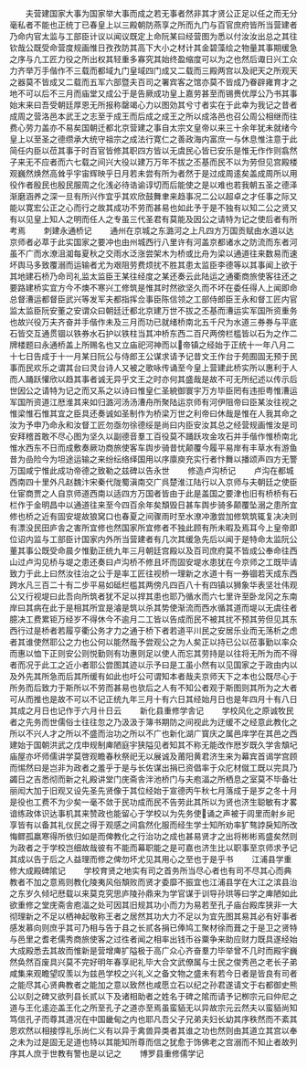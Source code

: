 <!-- { "loadSidebar": true } -->
　　夫营建国家大事为国家举大事而成之若无事者然非其才贤公正足以任之而无分毫私者不能也正统丁已春皇上以三殿朝防燕享之所而九门与百官庶府皆所当营建者乃命内官太监与工部臣计议以闻议既定上命阮某曰经营图为悉以付汝汝出总之其往钦哉公既受命营度规画惟日孜孜防其高下大小之材计其金碧藻绘之物量其事期缓急之序与凢工匠力役之所出权其轻重多寡究其始终盈缩度可以为之也然后诹日兴工众力齐举万手偕作不三载而都域九门皇域四门成又二载而三殿两宫以及祀天之所观天之器莫不皆成又二载而五军六部暨夫百司之署宾客之馆亦莫不皆成乃眷辟雍育才之地不可以后不三月而庙堂又成公于是告厥成功皇上嘉劳甚至而锡赉优厚公乃书其事始末来曰吾受朝廷厚恩无所报称罄竭心力以图効其兮寸者实在于此幸为我记之昔者成周之营洛邑本武王之志至于成王而后成之成王之所以成洛邑也召公周公相继而往费心劳力盖亦不易矣国朝迁都北京营建之事自太宗文皇帝以来三十余年犹未就绪今皇上以至圣之德缵承大统守祖宗之成法行寛仁之善政海内富庶一与休息惟注意于此简任内臣以莅其事于时百官皆修其职四方皆以无虞民心皆已安乐是惟无作作则翕然子来无不应者而六七载之间兴大役以建万万年不拔之丕基而民不以为劳但见宫殿楼观巍然焕然高耸乎宇宙辉映乎日月若未尝有所为者然于是过成周逺矣盖成周所以用役作者殷民也殷民服周之化浅必待诰谕谆切而后能使之是以难也若我朝五圣之德泽渐磨涵养之深一旦有所兴作宜乎其欢欣鼓舞聿来趋事况二公以超卓之才任事之际又能以寛宏公正之心而行之故其成功不劳而甚易也如此予于是不独有以知二公之贤又有以见皇上知人之明而任人之专虽三代圣君有莫能及因公之请特为记之使后者有所考焉
　　刺建永通桥记
　　通州在京城之东潞河之上凡四方万国贡赋由水道以达京师者必萃于此实国家之要冲也由州城西行八里许有河盖京都诸水之防流而东者河虽不广而水潦沮洳每夏秋之交雨水泛涨尝架木为桥或比舟为梁以通道往来数易而速坏舆马多致覆溺而运输者尤为艰阻劳费烦扰不胜其患太监臣李德等以其事闻上欲于其地建石桥乃命司礼监太监臣王某往经度之某还奏云此陆运之通衢商旅使客往还之要路建桥实宜方今不燠不寒兴工修筑是惟其时然欲坚久而不坏在委任得人上闻即命总督漕运都督臣武兴等发军夫都指挥佥事臣陈信领之工部侍郎臣王永和督工匠内官监太监臣阮安董之安谓众曰朝廷迁都北京建万世不拔之丕基而漕运实军国所资重务也故兴役万夫齐奋并手偕作未及三月而功已就绪桥南北五千尺为水道三券券与平底石皆交互通贯锢以铁券水石护以铁柱当其冲桥东西二百尺两傍栏槛皆以石为之作二牌楼题曰永通桥盖上所赐名也又立庙祀河神而以帝镇之经始于正统十一年八月二十七日告成于十一月某日阮公与侍郎王公谋求请予记昔文王作台于苑囿固无预于民事而民欢乐之谓其台曰灵台诗人又被之歌咏传诵至今皇上营建此桥实所以惠利于人而人踊跃懽欣以趋其事者诚无异乎文王之时亦何其盛哉是故不可无所纪述以传示后世因公之请特为记之而又系之以诗曰惟皇仁圣綂御寰宇万方毕臣罔有违拒粤惟漕运军国所资道江厯淮其来如归潞河汤汤漕舟所聚陆运京师有河伊阻帝曰臣某汝往视之惟梁惟石惟其宜之臣具还奏诚如圣制作为桥梁万世之利帝曰休哉是惟在人我其命之汝为予申乃命永和汝督工匠勿亟勿徐德绥是尚曰内臣安汝其总之经营规画惟汝是司安拜稽首敢不尽心图为坚久以副德音羣工百役莫不踊跃攻金攻石并手偕作惟桥南北惟水西东不日而成敷奏厥功商旅使客车舆步骑昔忧颠覆今履平易岸有丰草水有游鱼昔为嵒险今为坦途运输之来纷纭络绎国用以序廪庾充实行者忭舞以播颂声四方无警万国咸宁惟此成功帝德之致勒之兹碑以告永世
　　修造卢沟桥记
　　卢沟在都城西南四十里外凡赵魏汴宋秦代陇蜀滇南交广呉楚淮江陆行以入京师与夫朝廷之使臣仕宦商贾之人自京师道西南以适四方万国者皆由于此是盖国之要津也旧有桥桥有石栏作于金明昌中以通道往来至今四百余年矣頽毁日甚车舆步骑多颠覆坠溺之患所宜修也桥之近有固安堤故狼窝口也春夏之间骤雨时至水潦冲激尝加修筑筑辄复决决则有漂没民田庐舎之害所宜修也然国家所宜修者不独此顾有所未暇及焉耳今上皇帝即位诏内监与工部臣计国家内外所当营建者有几次其缓急先后以闻于是特命太监阮公董其事公既受命晨夕惟勤正统九年三月朝廷宫殿以及百司庶府莫不皆成公奉命往西山过卢沟见桥与堤之患还奏曰卢沟桥不修且坏而固安堤水患犹在今京师之工既毕请致力于此上曰然汝往治之公于是率工匠往视桥一理新之水道十有一券锢若天成东西跨水凡三百二十有二步平易如砥栏槛其两傍凡四百八十有四镇以狮象华表坚壮伟观公又行视堤曰此吾向所筑者犹不足以捍其患也耶乃循水而六七里许至卧龙冈之东南岸曰其病在此于是相其所宜是濬是筑以杀其势使渐流而西水循其道而堤以无虞往者臆决工费累钜万经岁不得休今不逾月二工皆以告成而民不被其扰不预其劳但见其东西行过是桥者若履亨衢公务才力之通于桥下者若道平川民之安居乐业而无荡析之虑者其谁使然耶公之力也公何以能然哉予尝观公之为人矣正以持已公以莅事勤以率众而惠以恤下正则安公则悦勤则有功惠则足以使人而忘其劳持是以往将无所为而不得者而况于此工之近小者耶公尝图其迹以示予曰是工虽小然有以见国家之于政由内以及外先其所急而后其所缓有如此也吁公可谓知本者哉夫京师天下之本也公既尽心于所务而后致力于斯所以不劳而甚易也欤后之人有不知公者观于斯图则其所为之大者可从而推也是故不可以不记正统九年三月十有六日其经始月日也是年四月十有八日其成之月日也记作于六月卄日云
　　新化县重修学舎记
　　学校风化之原诚牧民者之先务而世儒俗士往往忽之乃汲汲于簿书期防之间视此为迂缓不之经意此教化之所以不兴人才之所以不盛而治功之所以不广也新化湖广寳庆之属邑庠学在其邑之西建始于国朝洪武之戊申规制庳陋庭宇狭隘见者知其不称无能改作厯岁既久学舎頽圮庙屋亦坏师儒讲学莫啓观瞻春秋祭祀无以展诚及莆阳黄君济生来为幕宾首谒学宫顾而惕然曰是岂非为政者之羞乎于是与长佐谋出捐已资倡率于众庀材僦工既以完具乃蠲日之吉悉彻而新之礼殿讲堂门庑斋舎泮池桥门与夫庖湢之所栖息之室莫不毕备壮丽闳大加于旧观又设先圣先贤像于其位经始于宣德丙午秋七月落成于是岁之冬十月是役也工费不为少矣一毫不敛于民功成而民不告劳此其所以为贤也济生聪敏有才畧谙练政体识达事机其来赞政也能留心于学校以为先务使诵之声被于闾里而射乡祀享皆有以备其礼仪民之得于观感之间翕然化服而经生学士知所劝率犷骜誖戾知所改悔鳏孤羸寒得所依归如是而俾教化之行治功之成也甚易贤才之出将彬彬焉盛矣然则为政者之于学校岂细故哉彼有不能而幕职能之是可嘉也济生比以职事至京师求予记其成以告于后之人益理而修之俾勿坏尤见其用心之至也于是乎书
　　江浦县学重修大成殿碑隂记
　　学校育贤之地实有司之首务所当尽心者也有司不尽其心而典教者不加之意焉则教化陵夷风俗頽败而贤才委靡不振宜也江浦县学在大江之滨县治之东岁久倾圮厯载以来莫克究思庐陵孙鼎来为学官谋于训导孙珙等曰学之庳陋如此欲重修之堂庑斋舎庖湢之处可因其旧规其功小而力为易若至孔子庙台殿库狭非一大彻理新之不足以栖神起敬称王者之居然其功大力不足以为宜先图其易其必有好事者感发慕向则庶乎其可乃相与告于县之长贰各捐已俸鸠工聚材徐而葺之于是卫之贤特与邑里之耆老儒秀商旅使客之过徃者闻之相率出钱币谷粟争来助应财力既具遂经始大成殿悉去其故而惟新是营增庳扩隘极于高广众心齐奋羣力毕举曾不几时而殿宇巍然奂然百废具兴莫不完好明年春享祀礼毕大合文武僚属与士民之俊秀邑之老长子弟咸集来观瞻望叹羡以为兹邑学校之兴礼义之备文物之盛未有若今日者是皆良有司者之能尽其心贤典教者之能加之意以致然也咸愿立石以纪之孙君遂请文于右都御史熊公以刻之碑又欲列县长贰以下及诸相助者之姓名于碑之隂而请予记栁宗元曰仲尼之道与王化逺迩盖王化之所至孔子之道亦至焉虽蛮貊无以异故宗元云然夫以蛮貊尚知笃信孔子而尊其道况在中国畿甸之内也耶凡吾父子兄弟夫妇长幼其序秩然而不紊其恩欢然以相接惇礼乐尚仁义有以异于禽兽异类者其谁之功也然则由其道立其宫以奉之未为过是固无足道也特以其能知所尊而信之犹愈于饰佛老之宫溺而不知止者故列序其人庶于世教有警也是以记之
　　博罗县重修儒学记
